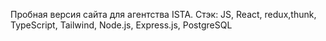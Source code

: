Пробная версия сайта для агентства ISTA. 
Стэк: JS, React, redux,thunk, TypeScript, Tailwind, Node.js, Express.js, PostgreSQL
